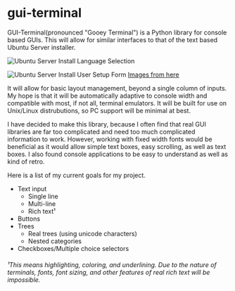 # gui-terminal
GUI-Terminal(pronounced "Gooey Terminal") is a Python library for console based GUIs. This will allow for similar interfaces to that of the text based Ubuntu Server installer.

![Ubuntu Server Install Language Selection](https://tutorials.ubuntu.com/es6-bundled/src/codelabs/tutorial-install-ubuntu-server/img/69ae6d8aedc13eb3.png)

![Ubuntu Server Install User Setup Form](https://tutorials.ubuntu.com/es6-bundled/src/codelabs/tutorial-install-ubuntu-server/img/5deb4ad250eb7630.png)
[Images from here](https://tutorials.ubuntu.com/tutorial/tutorial-install-ubuntu-server)

It will allow for basic layout management, beyond a single column of inputs. My hope is that it will be automatically adaptive to console width and compatible with most, if not all, terminal emulators. It will be built for use on Unix/Linux distrubutions, so PC support will be minimal at best. 

I have decided to make this library, because I often find that real GUI libraries are far too complicated and need too much complicated information to work. However, working with fixed width fonts would be beneficial as it would allow simple text boxes, easy scrolling, as well as text boxes. I also found console applications to be easy to understand as well as kind of retro. 

Here is a list of my current goals for my project. 
* Text input
  * Single line
  * Multi-line
  * Rich text¹
* Buttons
* Trees
  * Real trees (using unicode characters)
  * Nested categories
* Checkboxes/Multiple choice selectors

###### ¹This means highlighting, coloring, and underlining. Due to the nature of terminals, fonts, font sizing, and other features of real rich text will be impossible. 

